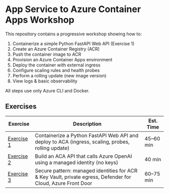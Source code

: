 # App Service to Azure Container Apps Workshop

This repository contains a progressive workshop showing how to:

1. Containerize a simple Python FastAPI Web API (Exercise 1)
2. Create an Azure Container Registry (ACR)
3. Push the container image to ACR
4. Provision an Azure Container Apps environment
5. Deploy the container with external ingress
6. Configure scaling rules and health probes
7. Perform a rolling update (new image version)
8. View logs & basic observability

All steps use only Azure CLI and Docker.

## Exercises

| Exercise | Description | Est. Time |
|----------|-------------|-----------|
| [Exercise 1](./exercise1.md) | Containerize a Python FastAPI Web API and deploy to ACA (ingress, scaling, probes, rolling update) | 45–60 min |
| [Exercise 2](./exercise2.md) | Build an ACA API that calls Azure OpenAI using a managed identity (no keys) | 40 min |
| [Exercise 3](./exercise3.md) | Secure pattern: managed identities for ACR & Key Vault, private egress, Defender for Cloud, Azure Front Door | 60–75 min |

